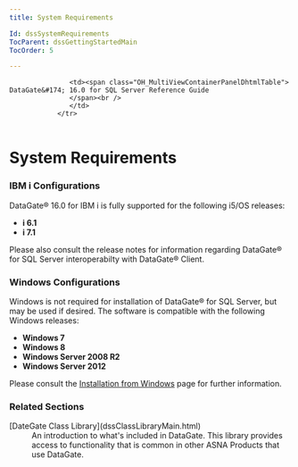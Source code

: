```yaml
---
title: System Requirements

Id: dssSystemRequirements
TocParent: dssGettingStartedMain
TocOrder: 5

---
```


<table>
			    <tr>

			       <td><span class="OH_MultiViewContainerPanelDhtmlTable"> DataGate&#174; 16.0 for SQL Server Reference Guide
				   </span><br />
				   </td>
			    </tr>
</table>

# System Requirements

### IBM i Configurations
DataGate&#174; 16.0 for IBM i is fully supported for the following i5/OS releases: 

- **i 6.1**
- **i 7.1**

Please also consult the release notes for information regarding DataGate&#174; for SQL Server interoperabilty with DataGate&#174; Client. <br />

### Windows Configurations
Windows is not required for installation of DataGate&#174; for SQL Server, but may be used if desired. The software is compatible with the following Windows releases:<br />

- **Windows 7**
- **Windows 8**
- **Windows Server 2008 R2**
- **Windows Server 2012**

Please consult the [Installation from Windows](dssInstallWindows.html) page for further information.<br />

### Related Sections
<dl>
        <dt> [DateGate Class Library](dssClassLibraryMain.html)</dt>
        <dd>
						An introduction to what's included in DataGate. This library provides 
						access to functionality that is common in other ASNA Products that use 
						DataGate.</dd>
</dl>

